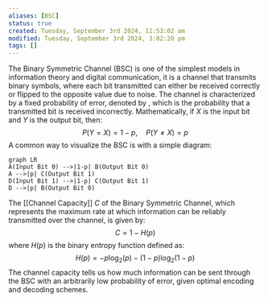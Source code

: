 ```yaml
---
aliases: [BSC]
status: true
created: Tuesday, September 3rd 2024, 11:53:02 am
modified: Tuesday, September 3rd 2024, 3:02:20 pm
tags: []
---
```

The Binary Symmetric Channel (BSC) is one of the simplest models in information theory and digital communication, it is a channel that transmits binary symbols, where each bit transmitted can either be received correctly or flipped to the opposite value due to noise. The channel is characterized by a fixed probability of error, denoted by , which is the probability that a transmitted bit is received incorrectly. Mathematically, if $X$ is the input bit and $Y$ is the output bit, then:
$$P(Y=X)=1-p, \quad P(Y \neq X)=p$$
A common way to visualize the BSC is with a simple diagram:

```mermaid
graph LR 
A(Input Bit 0) -->|1-p| B(Output Bit 0) 
A -->|p| C(Output Bit 1) 
D(Input Bit 1) -->|1-p| C(Output Bit 1) 
D -->|p| B(Output Bit 0)

```

The [[Channel Capacity]] $C$ of the Binary Symmetric Channel, which represents the maximum rate at which information can be reliably transmitted over the channel, is given by:
$$
C=1-H(p)
$$
where $H(p)$ is the binary entropy function defined as:
$$
H(p)=-p \log _2(p)-(1-p) \log _2(1-p)
$$
The channel capacity tells us how much information can be sent through the BSC with an arbitrarily low probability of error, given optimal encoding and decoding schemes.

